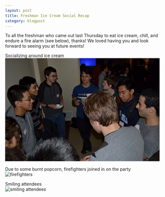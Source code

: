 ```yaml
---
layout: post
title: Freshman Ice Cream Social Recap
category: blogpost
---
```

To all the freshman who came out last Thursday to eat ice cream, chill, and endure a fire alarm (see below), thanks! We loved having you and look forward to seeing you at future events!

Socializing around ice cream<br />
![socializing](/img/socializing.jpg)

Due to some burnt popcorn, firefighters joined in on the party<br />
![firefighters](//img/firefighter.jpg)

Smiling attendees <br />
![smiling attendees](//img/sahil.jpg)

